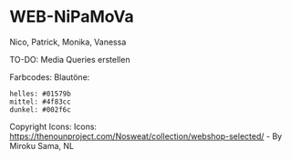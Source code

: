 # WEB-NiPaMoVa
Nico, Patrick, Monika, Vanessa

TO-DO:
Media Queries erstellen


Farbcodes:
    Blautöne:
    
    helles: #01579b
    mittel: #4f83cc
    dunkel: #002f6c



Copyright Icons:
Icons:   https://thenounproject.com/Nosweat/collection/webshop-selected/  -  By Miroku Sama, NL 


